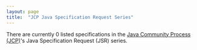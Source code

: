 ```yaml
---
layout: page
title:  "JCP Java Specification Request Series"
---
```


There are currently 0 listed specifications in the [Java Community Process (JCP)](..)'s Java Specification Request (JSR) series.

